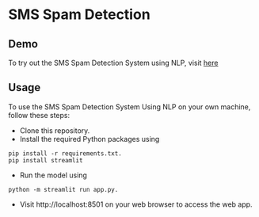 # SMS Spam Detection



## Demo
To try out the SMS Spam Detection System using NLP, visit [here](https://sms-spam-detection-system-using-nlp-speseqdtmdnrgekqjrgy7q.streamlit.app/)
## Usage
To use the SMS Spam Detection System Using NLP on your own machine, follow these steps:

+ Clone this repository.
+ Install the required Python packages using 
```
pip install -r requirements.txt.
pip install streamlit
```
+ Run the model using 
```
python -m streamlit run app.py.
```
+ Visit http://localhost:8501 on your web browser to access the web app.

